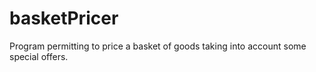 # basketPricer
Program permitting to price a basket of goods taking into account some special offers.

